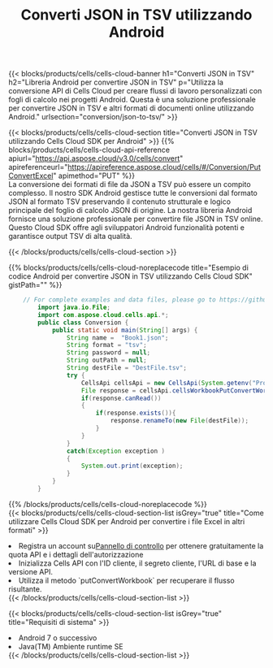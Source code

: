 ﻿---
title:  Converti JSON in TSV utilizzando Android
description:  Utilizzando Aspose.Cells Cloud SDK per Android per convertire un file in formato JSON in un file in formato TSV.
kwords: Excel, Convert JSON to TSV, REST, Android
howto: How to convert JSON to TSV using Aspose.Cells Cloud Android library.
---
{{< blocks/products/cells/cells-cloud-banner h1="Converti JSON in TSV" h2="Libreria Android per convertire JSON in TSV" p="Utilizza la conversione API di Cells Cloud per creare flussi di lavoro personalizzati con fogli di calcolo nei progetti Android. Questa è una soluzione professionale per convertire JSON in TSV e altri formati di documenti online utilizzando Android." urlsection="conversion/json-to-tsv/" >}}

{{< blocks/products/cells/cells-cloud-section title="Converti JSON in TSV utilizzando Cells Cloud SDK per Android" >}}
{{% blocks/products/cells/cells-cloud-api-reference apiurl="https://api.aspose.cloud/v3.0/cells/convert" apireferenceurl="https://apireference.aspose.cloud/cells/#/Conversion/PutConvertExcel" apimethod="PUT" %}}
<br/>
La conversione dei formati di file da JSON a TSV può essere un compito complesso. Il nostro SDK Android gestisce tutte le conversioni dal formato JSON al formato TSV preservando il contenuto strutturale e logico principale del foglio di calcolo JSON di origine. La nostra libreria Android fornisce una soluzione professionale per convertire file JSON in TSV online. Questo Cloud SDK offre agli sviluppatori Android funzionalità potenti e garantisce output TSV di alta qualità.

{{< /blocks/products/cells/cells-cloud-section >}}

{{% blocks/products/cells/cells-cloud-noreplacecode title="Esempio di codice Android per convertire JSON in TSV utilizzando Cells Cloud SDK" gistPath="" %}}
 
```java
    // For complete examples and data files, please go to https://github.com/aspose-cells-cloud/aspose-cells-cloud-android/
        import java.io.File;
        import com.aspose.cloud.cells.api.*;
        public class Conversion {
            public static void main(String[] args) {
                String name =  "Book1.json";
                String format = "tsv";
                String password = null;
                String outPath = null;
                String destFile = "DestFile.tsv";
                try {
                    CellsApi cellsApi = new CellsApi(System.getenv("ProductClientId"), System.getenv("ProductClientSecret"));
                    File response = cellsApi.cellsWorkbookPutConvertWorkbook(new File(name), format, password, outPath, null,null);            
                    if(response.canRead())
                    {
                        if(response.exists()){
                            response.renameTo(new File(destFile));
                        }                
                    }
                }
                catch(Exception exception )
                {
                    System.out.print(exception);
                }
            }
        }
```
 
{{% /blocks/products/cells/cells-cloud-noreplacecode %}}
<br/>
{{< blocks/products/cells/cells-cloud-section-list isGrey="true" title="Come utilizzare Cells Cloud SDK per Android per convertire i file Excel in altri formati" >}}
<li> Registra un account su<a href="https://dashboard.aspose.cloud/">Pannello di controllo</a> per ottenere gratuitamente la quota API e i dettagli dell'autorizzazione</li>
<li>Inizializza Cells API con l'ID cliente, il segreto cliente, l'URL di base e la versione API.</li>
<li>Utilizza il metodo `putConvertWorkbook` per recuperare il flusso risultante.</li>
{{< /blocks/products/cells/cells-cloud-section-list >}}

{{< blocks/products/cells/cells-cloud-section-list isGrey="true" title="Requisiti di sistema" >}}
<li>Android 7 o successivo</li>
<li>Java(TM) Ambiente runtime SE</li>
{{< /blocks/products/cells/cells-cloud-section-list >}}
